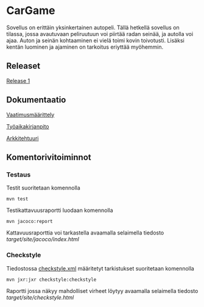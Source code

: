 # CarGame
Sovellus on erittäin yksinkertainen autopeli. Tällä hetkellä sovellus on tilassa, jossa avautuvaan peliruutuun voi piirtää radan seinää, ja autolla voi ajaa. Auton ja seinän kohtaaminen ei vielä toimi kovin toivotusti. Lisäksi kentän luominen ja ajaminen on tarkoitus eriyttää myöhemmin.

## Releaset
[Release 1](https://github.com/leevileh/otm-harjoitustyo/releases/tag/viikko5)

## Dokumentaatio
[Vaatimusmäärittely](https://github.com/leevileh/otm-harjoitustyo/blob/master/dokumentointi/vaatimusmaarittely.md)

[Työaikakirjanpito](https://github.com/leevileh/otm-harjoitustyo/blob/master/dokumentointi/tuntikirjanpito.md)

[Arkkitehtuuri](https://github.com/leevileh/otm-harjoitustyo/blob/master/dokumentointi/arkkitehtuuri.md)

## Komentorivitoiminnot

### Testaus

Testit suoritetaan komennolla

```
mvn test
```

Testikattavuusraportti luodaan komennolla

```
mvn jacoco:report
```

Kattavuusraporttia voi tarkastella avaamalla selaimella tiedosto _target/site/jacoco/index.html_


### Checkstyle
Tiedostossa [checkstyle.xml](https://github.com/leevileh/otm-harjoitustyo/blob/master/CarGame/checkstyle.xml) määritetyt tarkistukset suoritetaan komennolla
```
mvn jxr:jxr checkstyle:checkstyle
```
Raportti jossa näkyy mahdolliset virheet löytyy avaamalla selaimella tiedosto _target/site/checkstyle.html_
